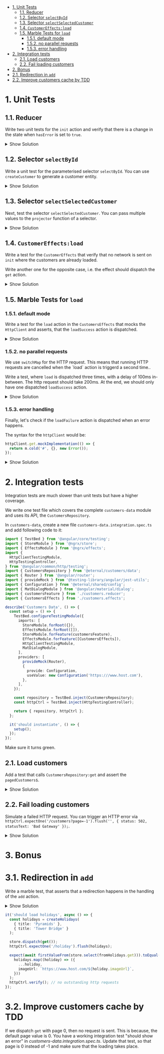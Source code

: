- [1. Unit Tests](#1-unit-tests)
  - [1.1. Reducer](#11-reducer)
  - [1.2. Selector `selectById`](#12-selector-selectbyid)
  - [1.3. Selector `selectSelectedCustomer`](#13-selector-selectselectedcustomer)
  - [1.4. `CustomerEffects:load`](#14-customereffectsload)
  - [1.5. Marble Tests for `load`](#15-marble-tests-for-load)
    - [1.5.1. default mode](#151-default-mode)
    - [1.5.2. no parallel requests](#152-no-parallel-requests)
    - [1.5.3. error handling](#153-error-handling)
- [2. Integration tests](#2-integration-tests)
  - [2.1. Load customers](#21-load-customers)
  - [2.2. Fail loading customers](#22-fail-loading-customers)
- [2. Bonus](#2-bonus)
- [2.1. Redirection in `add`](#21-redirection-in-add)
- [2.2. Improve customers cache by TDD](#22-improve-customers-cache-by-tdd)

# 1. Unit Tests

## 1.1. Reducer

Write two unit tests for the `init` action and verify that there is a change in the state when `hasError` is set to `true`.

<details>
<summary>Show Solution</summary>
<p>

_customers.reducer.spec.ts_

```typescript
import { customersFeature, initialState } from './customers.reducer';
import { customersActions } from './customers.actions';

describe('Customer Reducer', () => {
  describe('init', () => {
    it("shouldn't do aynthing when state has no error", () => {
      const state = initialState;
      const newState = customersFeature.reducer(state, customersActions.init());
      expect(state).toBe(newState);
    });

    it('should remove the error when state has an error', () => {
      const state = { ...initialState, hasError: true };
      const newState = customersFeature.reducer(state, customersActions.init());
      expect(newState.hasError).toBe(false);
    });
  });
});
```

</p>
</details>

## 1.2. Selector `selectById`

Write a unit test for the parameterised selector `selectById`. You can use `createCustomer` to generate a customer entity.

<details>
<summary>Show Solution</summary>
<p>

_customers.selectors.spec.ts_

```typescript
import { fromCustomers } from './customers.selectors';
import { createCustomer, createCustomers } from '@eternal/customers/model';

describe('Customers Selectors', () => {
  it('should select a customer by id', () => {
    const firstCustomer = createCustomer({ id: 1 });
    const customers = createCustomers(firstCustomer, createCustomer({ id: 2 }));
    expect(fromCustomers.selectById(1).projector(customers)).toEqual(
      firstCustomer
    );
    expect(fromCustomers.selectById(3).projector(customers)).toBeUndefined();
  });
});
```

</p>
</details>

## 1.3. Selector `selectSelectedCustomer`

Next, test the selector `selectSelectedCustomer`. You can pass multiple values to the `projector` function of a selector.

<details>
<summary>Show Solution</summary>
<p>

_customers.selectors.spec.ts_

```typescript
it('should select selected customer', () => {
  const tanjaLudwig = createCustomer({
    id: 2,
    firstname: 'Tanja',
    name: 'Ludwig',
  });
  const customers = createCustomers(createCustomer({ id: 1 }), tanjaLudwig);
  expect(fromCustomers.selectSelectedCustomer.projector(customers, 2)).toEqual(
    tanjaLudwig
  );
});
```

</p>
</details>

## 1.4. `CustomerEffects:load`

Write a test for the `CustomerEffects` that verify that no network is sent on `init` where the customers are already loaded.

Write another one for the opposite case, i.e. the effect should dispatch the `get` action.

<details>
<summary>Show Solution</summary>
<p>

_customers.effects.spec.ts_

```typescript
import { Action, Store } from '@ngrx/store';
import { customersFeature } from './customers.reducer';
import { firstValueFrom, Observable, of } from 'rxjs';
import { CustomersEffects } from './customers.effects';
import { customersActions } from './customers.actions';
import { createMock, Mock } from '@testing-library/angular/jest-utils';
import { HttpClient } from '@angular/common/http';
import { Router } from '@angular/router';
import { Configuration } from '@eternal/shared/config';
import { MessageService } from '@eternal/shared/ui-messaging';

describe('Customer Effects', () => {
  let httpClient: Mock<HttpClient>;
  let store: Mock<Store>;
  let configuration: Mock<Configuration>;
  let router: Mock<Router>;
  let messageService: Mock<MessageService>;
  let restoreMock: RestoreFunction;

  beforeEach(() => {
    httpClient = createMock(HttpClient);
    store = createMock(Store);
    configuration = createMock(Configuration);
    router = createMock(Router);
    messageService = createMock(MessageService);
  });

  afterEach(() => restoreMock);

  const createEffect = (actions$: Observable<Action>) => {
    restoreMock = safeMockInject
      .with(Actions, actions$)
      .with(HttpClient, httpClient)
      .with(Router, router)
      .with(Store, store)
      .with(Configuration, configuration)
      .with(MessageService, messageService)
      .getRestoreFn();
    return new CustomersEffects();
  };

  describe('init', () => {
    it('should  dispatch get if not loaded', async () => {
      store.select.mockImplementation((selector) => {
        expect(selector).toBe(customersFeature.selectIsLoaded);
        return of(false);
      });

      const actions$ = of(customersActions.init());
      const effect = createEffect(actions$);
      expect(await firstValueFrom(effect.init$)).toEqual(
        customersActions.get({ page: 1 })
      );
    });

    it('should dispatch nothing if already loaded', async () => {
      store.select.mockImplementation((selector) => {
        expect(selector).toBe(customersFeature.selectIsLoaded);
        return of(true);
      });

      const actions$ = of(customersActions.init());
      const effect = createEffect(actions$);

      await expect(firstValueFrom(effect.init$)).rejects.toThrow();
    });
  });
});
```

</p>
</details>

## 1.5. Marble Tests for `load`

### 1.5.1. default mode

Write a test for the `load` action in the `CustomersEffects` that mocks the `HttpClient` and asserts, that the `loadSuccess` action is dispatched.

<details>
<summary>Show Solution</summary>
<p>

_customers.effects.spec.ts_

```typescript
it(
  'should load with the right parameters',
  marbles((m) => {
    const actions$ = m.cold('---a', {
      a: customersActions.load({ page: 2 }),
    });
    const customer = createCustomer();
    httpClient.get.mockImplementation((url, { params }) => {
      expect(url).toBe('/customers');
      expect(params).toEqual(new HttpParams().set('page', 2));
      return m.cold('r', { r: { content: [customer], total: 11 } });
    });
    const effect = createEffect(actions$);

    m.expect(effect.load$).toBeObservable('---b', {
      b: customersActions.loadSuccess({
        customers: [customer],
        total: 11,
        page: 2,
      }),
    });
  })
);
```

</p>
</details>

### 1.5.2. no parallel requests

We use `switchMap` for the HTTP request. This means that running HTTP requests are cancelled when the ´load` action is triggerd a second time..

Write a test, where `load` is dispatched three times, with a delay of 100ms in-between. The http request should take 200ms. At the end, we should only have one dispatched `loadSuccess` action.

<details>
<summary>Show Solution</summary>
<p>

_customers.effects.spec.ts_

```typescript
it(
  'should not load in parallel',
  marbles((m) => {
    const actions$ = m.cold('100ms a 100ms b 100ms c', {
      a: customersActions.load({ page: 1 }),
      b: customersActions.load({ page: 2 }),
      c: customersActions.load({ page: 3 }),
    });

    const customers = [
      createCustomer(),
      createCustomer(),
      createCustomer({ firstname: 'User 3' }),
    ].reverse();
    const [lastCustomer] = customers;

    httpClient.get.mockImplementation(() => {
      return m.cold('200ms r', {
        r: { content: [customers.pop()], total: 20 },
      });
    });

    const effect = createEffect(actions$);

    m.expect(effect.load$).toBeObservable('502ms b', {
      b: customersActions.loadSuccess({
        customers: [lastCustomer],
        total: 20,
        page: 3,
      }),
    });
  })
);
```

</p>
</details>

### 1.5.3. error handling

Finally, let's check if the `loadFailure` action is dispatched when an error happens.

The syntax for the `httpClient` would be:

```typescript
httpClient.get.mockImplementation(() => {
  return m.cold('#', {}, new Error());
});
```

<details>
<summary>Show Solution</summary>
<p>

_customers.effects.spec.ts_

```typescript
it(
  'should dispatch loadFailure on error',
  marbles((m) => {
    const actions$ = m.cold('l', {
      l: customersActions.load({ page: 1 }),
    });
    httpClient.get.mockImplementation(() => {
      return m.cold('#', {}, new Error());
    });

    const effect = createEffect(actions$);

    m.expect(effect.load$).toBeObservable('a', {
      a: customersActions.loadFailure(),
    });
  })
);
```

</p>
</details>

# 2. Integration tests

Integration tests are much slower than unit tests but have a higher coverage.

We write one test file which covers the complete `customers-data` module and uses its API, the `CustomersRepository`.

In `customers-data`, create a new file `customers-data.integration.spec.ts` and add following code to it:

```typescript
import { TestBed } from '@angular/core/testing';
import { StoreModule } from '@ngrx/store';
import { EffectsModule } from '@ngrx/effects';
import {
  HttpClientTestingModule,
  HttpTestingController,
} from '@angular/common/http/testing';
import { CustomersRepository } from '@eternal/customers/data';
import { Router } from '@angular/router';
import { provideMock } from '@testing-library/angular/jest-utils';
import { Configuration } from '@eternal/shared/config';
import { MatDialogModule } from '@angular/material/dialog';
import { customersFeature } from './customers.reducer';
import { CustomersEffects } from './customers.effects';

describe('Customers Data', () => {
  const setup = () => {
    TestBed.configureTestingModule({
      imports: [
        StoreModule.forRoot({}),
        EffectsModule.forRoot([]),
        StoreModule.forFeature(customersFeature),
        EffectsModule.forFeature([CustomersEffects]),
        HttpClientTestingModule,
        MatDialogModule,
      ],
      providers: [
        provideMock(Router),
        {
          provide: Configuration,
          useValue: new Configuration('https:///www.host.com'),
        },
      ],
    });

    const repository = TestBed.inject(CustomersRepository);
    const httpCtrl = TestBed.inject(HttpTestingController);

    return { repository, httpCtrl };
  };

  it('should instantiate', () => {
    setup();
  });
});
```

Make sure it turns green.

## 2.1. Load customers

Add a test that calls `CustomersRepository:get` and assert the `pagedCustomers$`.

<details>
<summary>Show Solution</summary>
<p>

```typescript
it('should load customers', async () => {
  const { repository, httpCtrl } = setup();
  const customers = createCustomers({}, {});

  repository.get(1);
  httpCtrl
    .expectOne('/customers?page=1')
    .flush({ content: customers, page: 1, total: 30 });
  const pagedCustomers = await firstValueFrom(repository.pagedCustomers$);

  expect(pagedCustomers).toEqual({
    customers: customers.map((customer) => ({
      ...customer,
      selected: false,
    })),
    page: 1,
    total: 30,
  });
});
```

</p>
</details>

## 2.2. Fail loading customers

Simulate a failed HTTP request. You can trigger an HTTP error via `httpCtrl.expectOne('/customers?page=-1').flush('', { status: 502, statusText: 'Bad Gateway' });`.

<details>
<summary>Show Solution</summary>
<p>

```typescript
it('should show an error', async () => {
  const { repository, httpCtrl } = setup();

  repository.get(-1);
  httpCtrl
    .expectOne('/customers?page=-1')
    .flush('', { status: 502, statusText: 'Bad Gateway' });
  const pagedCustomers = await firstValueFrom(repository.pagedCustomers$);

  expect(pagedCustomers).toEqual({
    customers: [],
    page: -1,
    total: 0,
  });
  expect(await firstValueFrom(repository.hasError$)).toBe(true);
});
```

</p>
</details>

# 3. Bonus

# 3.1. Redirection in `add`

Write a marble test, that asserts that a redirection happens in the handling of the `add` action.

<details>
<summary>Show Solution</summary>
<p>

_customers.effects.spec.ts_

```typescript
describe('add$', () => {
  it('should redirect to /customers', () => {
    const actions$ = of(customersActions.add({ customer: createCustomer() }));
    const effect = createEffect(actions$);
    httpClient.post.mockReturnValue(of(true));

    effect.add$.subscribe();

    expect(router.navigateByUrl).toHaveBeenCalledWith('/customers');
  });
});
```

</p>
</details>

```typescript
it('should load holidays', async () => {
  const holidays = createHolidays(
    { title: 'Pyramids' },
    { title: 'Tower Bridge' }
  );

  store.dispatch(get());
  httpCtrl.expectOne('/holiday').flush(holidays);

  expect(await firstValueFrom(store.select(fromHolidays.get))).toEqual(
    holidays.map((holiday) => ({
      ...holiday,
      imageUrl: `https://www.host.com/${holiday.imageUrl}`,
    }))
  );
  httpCtrl.verify(); // no outstanding http requests
});
```

# 3.2. Improve customers cache by TDD

If we dispatch `get` with page 0, then no request is sent. This is because, the default page value is 0. You have a working integration test "should show an error" in _customers-data.integration.spec.ts_. Update that test, so that page is 0 instead of -1 and make sure that the loading takes place.
